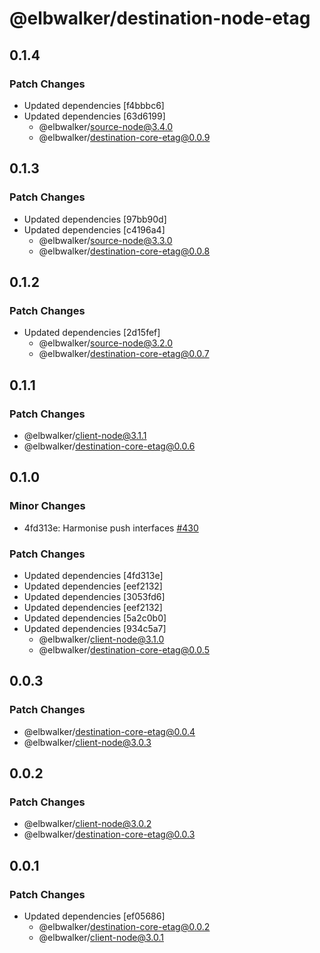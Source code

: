 # @elbwalker/destination-node-etag

## 0.1.4

### Patch Changes

- Updated dependencies [f4bbbc6]
- Updated dependencies [63d6199]
  - @elbwalker/source-node@3.4.0
  - @elbwalker/destination-core-etag@0.0.9

## 0.1.3

### Patch Changes

- Updated dependencies [97bb90d]
- Updated dependencies [c4196a4]
  - @elbwalker/source-node@3.3.0
  - @elbwalker/destination-core-etag@0.0.8

## 0.1.2

### Patch Changes

- Updated dependencies [2d15fef]
  - @elbwalker/source-node@3.2.0
  - @elbwalker/destination-core-etag@0.0.7

## 0.1.1

### Patch Changes

- @elbwalker/client-node@3.1.1
- @elbwalker/destination-core-etag@0.0.6

## 0.1.0

### Minor Changes

- 4fd313e: Harmonise push interfaces
  [#430](https://github.com/elbwalker/walkerOS/issues/430)

### Patch Changes

- Updated dependencies [4fd313e]
- Updated dependencies [eef2132]
- Updated dependencies [3053fd6]
- Updated dependencies [eef2132]
- Updated dependencies [5a2c0b0]
- Updated dependencies [934c5a7]
  - @elbwalker/client-node@3.1.0
  - @elbwalker/destination-core-etag@0.0.5

## 0.0.3

### Patch Changes

- @elbwalker/destination-core-etag@0.0.4
- @elbwalker/client-node@3.0.3

## 0.0.2

### Patch Changes

- @elbwalker/client-node@3.0.2
- @elbwalker/destination-core-etag@0.0.3

## 0.0.1

### Patch Changes

- Updated dependencies [ef05686]
  - @elbwalker/destination-core-etag@0.0.2
  - @elbwalker/client-node@3.0.1
